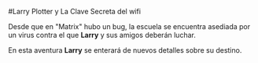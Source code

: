 #Larry Plotter y La Clave Secreta del wifi

Desde que en "Matrix" hubo un bug, la escuela se encuentra asediada por un virus
contra el que **Larry** y sus amigos deberán luchar.

En esta aventura **Larry** se enterará de nuevos detalles sobre su destino.
